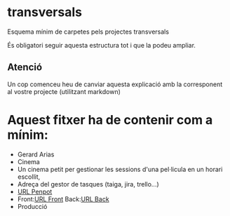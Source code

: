 # transversals
Esquema mínim de carpetes pels projectes transversals

És obligatori seguir aquesta estructura tot i que la podeu ampliar.

## Atenció
Un cop comenceu heu de canviar aquesta explicació amb la corresponent al vostre projecte (utilitzant markdown)

# Aquest fitxer ha de contenir com a mínim:
 * Gerard Arias
 * Cinema
 * Un cinema petit per gestionar les sessions d'una pel·licula en un horari escollit, 
 * Adreça del gestor de tasques (taiga, jira, trello...)
 * [URL Penpot](https://design.penpot.app/#/view?file-id=456eee66-5663-80cb-8005-d34dc04582b5&page-id=456eee66-5663-80cb-8005-d34dc04582b6&section=interactions&index=0&share-id=b0860443-b67a-81f4-8005-f5fe60aaf77e)
 * Front:[URL Front](a23gerarimarcine.daw.inspedralbes.cat)  Back:[URL Back](a23gerarimarcineback.daw.inspedralbes.cat )
 * Producció

